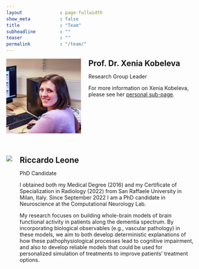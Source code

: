 ```yaml
---
layout              : page-fullwidth
show_meta           : false
title               : "Team"
subheadline         : ""
teaser              : ""
permalink           : "/team/"
---
```


<style>
@media (min-width: 500px) {
    .media {
        display: grid;
        grid-template-columns: fit-content(200px) 1fr;
        grid-template-rows:1fr auto;
        grid-template-areas:
            "image content"
            "image footer";
        grid-gap: 20px;
        margin-bottom: 4em;
    }
	
    .img {
        grid-area: image;
    }

    .content {
        grid-area: content;
    }

    .footer {
        grid-area: footer;
    }
}
</style>


<div class="media">
	<div class="img">
		<img src="/images/profile_xeniakobeleva.jpg">
	</div>
	<div class="content">
		<h2 style="margin:0px;">Prof. Dr. Xenia Kobeleva</h2>
		<p>Research Group Leader</p>
		<p>For more information on Xenia Kobeleva, please see her <a href="https://computationalneurology.com/xenia-kobeleva">personal sub-page</a>.</p>
	</div>
</div>

<div class="media">
	<div class="img">
		<img src="/images/profile_riccardoleonea.jpg">
	</div>
	<div class="content">
		<h2 style="margin:0px;">Riccardo Leone</h2>
		<p>PhD Candidate</p>
		<p>I obtained both my Medical Degree (2016) and my Certificate of Specialization in Radiology (2022) from San Raffaele University in Milan, Italy. Since September 2022 I am a PhD candidate in Neuroscience at the Computational Neurology Lab.</p>
		<p>My research focuses on building whole-brain models of brain functional activity in patients along the dementia spectrum. By incorporating biological observables (e.g., vascular pathology) in these models, we aim to both develop deterministic explanations of how these pathophysiological processes lead to cognitive impairment, and also to develop reliable models that could be used for personalized simulation of treatments to improve patients’ treatment options.</p>
	</div>
</div>

